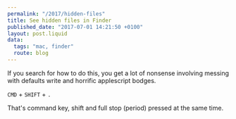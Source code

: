 ```yaml
---
permalink: "/2017/hidden-files"
title: See hidden files in Finder
published_date: "2017-07-01 14:21:50 +0100"
layout: post.liquid
data:
  tags: "mac, finder"
  route: blog
---
```

If you search for how to do this, you get a lot of nonsense involving messing with defaults write and horrific applescript bodges.

`CMD` + `SHIFT` + `.`

That's command key, shift and full stop (period) pressed at the same time.
